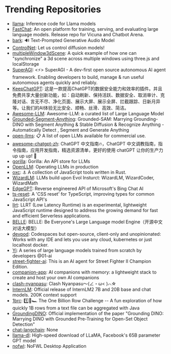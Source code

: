 # Trending Repositories

- [llama](https://github.com/meta-llama/llama): Inference code for Llama models
- [FastChat](https://github.com/lm-sys/FastChat): An open platform for training, serving, and evaluating large language models. Release repo for Vicuna and Chatbot Arena.
- [bark](https://github.com/suno-ai/bark): 🔊 Text-Prompted Generative Audio Model
- [ControlNet](https://github.com/lllyasviel/ControlNet): Let us control diffusion models!
- [multipleWindow3dScene](https://github.com/bgstaal/multipleWindow3dScene): A quick example of how one can "synchronize" a 3d scene across multiple windows using three.js and localStorage
- [SuperAGI](https://github.com/TransformerOptimus/SuperAGI): <⚡️> SuperAGI - A dev-first open source autonomous AI agent framework. Enabling developers to build, manage & run useful autonomous agents quickly and reliably.
- [KeepChatGPT](https://github.com/xcanwin/KeepChatGPT): 这是一款提高ChatGPT的数据安全能力和效率的插件。并且免费共享大量创新功能，如：自动刷新、保持活跃、数据安全、取消审计、克隆对话、言无不尽、净化页面、展示大屏、展示全屏、拦截跟踪、日新月异等。让我们的AI体验无比安全、顺畅、丝滑、高效、简洁。
- [Awesome-LLM](https://github.com/Hannibal046/Awesome-LLM): Awesome-LLM: a curated list of Large Language Model
- [Grounded-Segment-Anything](https://github.com/IDEA-Research/Grounded-Segment-Anything): Grounded-SAM: Marrying Grounding-DINO with Segment Anything & Stable Diffusion & Recognize Anything - Automatically Detect , Segment and Generate Anything
- [open-llms](https://github.com/eugeneyan/open-llms): 📋 A list of open LLMs available for commercial use.
- [awesome-chatgpt-zh](https://github.com/yzfly/awesome-chatgpt-zh): ChatGPT 中文指南🔥，ChatGPT 中文调教指南，指令指南，应用开发指南，精选资源清单，更好的使用 chatGPT 让你的生产力 up up up! 🚀
- [gorilla](https://github.com/ShishirPatil/gorilla): Gorilla: An API store for LLMs
- [OpenLLM](https://github.com/bentoml/OpenLLM): Operating LLMs in production
- [oxc](https://github.com/oxc-project/oxc): ⚓ A collection of JavaScript tools written in Rust.
- [WizardLM](https://github.com/nlpxucan/WizardLM): LLMs build upon Evol Insturct: WizardLM, WizardCoder, WizardMath
- [EdgeGPT](https://github.com/acheong08/EdgeGPT): Reverse engineered API of Microsoft's Bing Chat AI
- [ts-reset](https://github.com/total-typescript/ts-reset): A 'CSS reset' for TypeScript, improving types for common JavaScript API's
- [llrt](https://github.com/awslabs/llrt): LLRT (Low Latency Runtime) is an experimental, lightweight JavaScript runtime designed to address the growing demand for fast and efficient Serverless applications.
- [BELLE](https://github.com/LianjiaTech/BELLE): BELLE: Be Everyone's Large Language model Engine（开源中文对话大模型）
- [devpod](https://github.com/loft-sh/devpod): Codespaces but open-source, client-only and unopinionated: Works with any IDE and lets you use any cloud, kubernetes or just localhost docker.
- [Yi](https://github.com/01-ai/Yi): A series of large language models trained from scratch by developers @01-ai
- [street-fighter-ai](https://github.com/linyiLYi/street-fighter-ai): This is an AI agent for Street Fighter II Champion Edition.
- [companion-app](https://github.com/a16z-infra/companion-app): AI companions with memory: a lightweight stack to create and host your own AI companions
- [clash-nyanpasu](https://github.com/LibNyanpasu/clash-nyanpasu): Clash Nyanpasu～(∠・ω< )⌒☆​
- [InternLM](https://github.com/InternLM/InternLM): Official release of InternLM2 7B and 20B base and chat models. 200K context support
- [1brc](https://github.com/gunnarmorling/1brc): 1️⃣🐝🏎️ The One Billion Row Challenge -- A fun exploration of how quickly 1B rows from a text file can be aggregated with Java
- [GroundingDINO](https://github.com/IDEA-Research/GroundingDINO): Official implementation of the paper "Grounding DINO: Marrying DINO with Grounded Pre-Training for Open-Set Object Detection"
- [chat-langchain](https://github.com/langchain-ai/chat-langchain): None
- [llama-dl](https://github.com/shawwn/llama-dl): High-speed download of LLaMA, Facebook's 65B parameter GPT model
- [nofwl](https://github.com/lencx/nofwl): NoFWL Desktop Application
